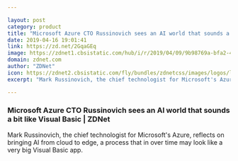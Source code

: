 ```yaml
---

layout: post
category: product
title: "Microsoft Azure CTO Russinovich sees an AI world that sounds a bit like Visual Basic"
date: 2019-04-16 19:01:41
link: https://zd.net/2GqaGEq
image: https://zdnet1.cbsistatic.com/hub/i/r/2019/04/09/9b98769a-bfa2-403e-aad6-3624b529bfaa/thumbnail/770x578/1962e4de12859b72910ba7338001647c/microsoft-mark-russinovich-april-2019.jpg
domain: zdnet.com
author: "ZDNet"
icon: https://zdnet2.cbsistatic.com/fly/bundles/zdnetcss/images/logos/logo-192x192.png
excerpt: "Mark Russinovich, the chief technologist for Microsoft's Azure, reflects on bringing AI from cloud to edge, a process that in over time may look like a very big Visual Basic app."

---
```


### Microsoft Azure CTO Russinovich sees an AI world that sounds a bit like Visual Basic | ZDNet

Mark Russinovich, the chief technologist for Microsoft's Azure, reflects on bringing AI from cloud to edge, a process that in over time may look like a very big Visual Basic app.